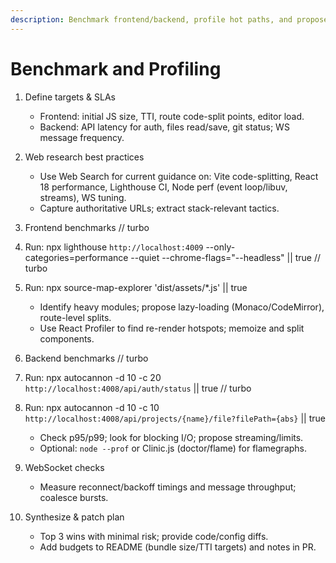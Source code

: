 ```yaml
---
description: Benchmark frontend/backend, profile hot paths, and propose targeted optimizations (with web research)
---
```


# Benchmark and Profiling

1. Define targets & SLAs
   - Frontend: initial JS size, TTI, route code-split points, editor load.
   - Backend: API latency for auth, files read/save, git status; WS message frequency.

1. Web research best practices
   - Use Web Search for current guidance on: Vite code-splitting, React 18 performance, Lighthouse CI, Node perf (event loop/libuv, streams), WS tuning.
   - Capture authoritative URLs; extract stack-relevant tactics.

1. Frontend benchmarks
// turbo
1. Run: npx lighthouse `http://localhost:4009` --only-categories=performance --quiet --chrome-flags="--headless" || true
// turbo
1. Run: npx source-map-explorer 'dist/assets/*.js' || true
   - Identify heavy modules; propose lazy-loading (Monaco/CodeMirror), route-level splits.
   - Use React Profiler to find re-render hotspots; memoize and split components.

1. Backend benchmarks
// turbo
1. Run: npx autocannon -d 10 -c 20 `http://localhost:4008/api/auth/status` || true
// turbo
1. Run: npx autocannon -d 10 -c 10 `http://localhost:4008/api/projects/{name}/file?filePath={abs}` || true
   - Check p95/p99; look for blocking I/O; propose streaming/limits.
   - Optional: `node --prof` or Clinic.js (doctor/flame) for flamegraphs.

1. WebSocket checks
   - Measure reconnect/backoff timings and message throughput; coalesce bursts.

1. Synthesize & patch plan
   - Top 3 wins with minimal risk; provide code/config diffs.
   - Add budgets to README (bundle size/TTI targets) and notes in PR.
